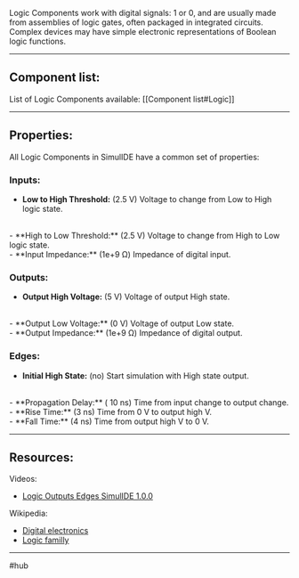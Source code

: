 Logic Components work with digital signals: 1 or 0, and are usually made from assemblies of logic gates, often packaged in integrated circuits. Complex devices may have simple electronic representations of Boolean logic functions.

---

## Component list:

List of Logic Components available: [[Component list#Logic]]

---

## Properties:

All Logic Components in SimulIDE have a common set of properties:

### Inputs:
- **Low to High Threshold:** (2.5 V)
   Voltage to change from Low to High logic state.
<br>
- **High to Low Threshold:** (2.5 V)
   Voltage to change from High to Low logic state.
<br>
- **Input Impedance:** (1e+9 Ω)
   Impedance of digital input.

### Outputs:
- **Output High Voltage:** (5 V)
   Voltage of output High state.
<br>
- **Output Low Voltage:** (0 V)
   Voltage of output Low state.
<br>
- **Output Impedance:** (1e+9 Ω)
   Impedance of digital output.

### Edges:
- **Initial High State:** (no)
   Start simulation with High state output.
<br>
- **Propagation Delay:** ( 10 ns)
   Time from input change to output change.
<br>
- **Rise Time:** (3 ns)
   Time from 0 V to output high V.
<br>
- **Fall Time:** (4 ns)
   Time from output high V to 0 V.

---
## Resources:

Videos:
- [Logic Outputs Edges SimulIDE 1.0.0](https://www.youtube.com/watch?v=rBnwWCic_FM)

Wikipedia:
- [Digital electronics](https://en.wikipedia.org/wiki/Digital_electronics)
- [Logic familly](https://en.wikipedia.org/wiki/Logic_family)

---

#hub